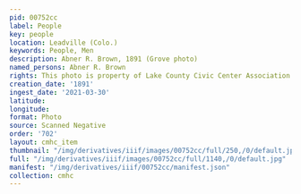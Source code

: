```yaml
---
pid: 00752cc
label: People
key: people
location: Leadville (Colo.)
keywords: People, Men
description: Abner R. Brown, 1891 (Grove photo)
named_persons: Abner R. Brown
rights: This photo is property of Lake County Civic Center Association.
creation_date: '1891'
ingest_date: '2021-03-30'
latitude: 
longitude: 
format: Photo
source: Scanned Negative
order: '702'
layout: cmhc_item
thumbnail: "/img/derivatives/iiif/images/00752cc/full/250,/0/default.jpg"
full: "/img/derivatives/iiif/images/00752cc/full/1140,/0/default.jpg"
manifest: "/img/derivatives/iiif/00752cc/manifest.json"
collection: cmhc
---
```


